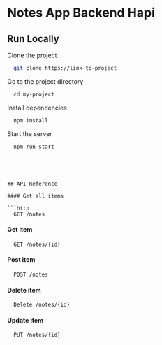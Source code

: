 
# Notes App Backend Hapi




## Run Locally

Clone the project

```bash
  git clone https://link-to-project
```

Go to the project directory

```bash
  cd my-project
```

Install dependencies

```bash
  npm install
```

Start the server

```bash
  npm run start
```
```




## API Reference

#### Get all items

```http
  GET /notes
```


#### Get item

```http
  GET /notes/{id}
```


#### Post item

```http
  POST /notes
```

#### Delete item

```http
  Delete /notes/{id}
```

#### Update item

```http
  PUT /notes/{id}
```


    
